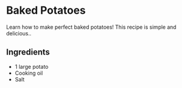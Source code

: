 # Baked Potatoes

Learn how to make perfect baked potatoes! This recipe is simple and delicious..

## Ingredients

- 1 large potato
- Cooking oil
- Salt
